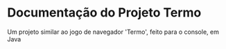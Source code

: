 # Documentação do Projeto Termo
Um projeto similar ao jogo de navegador 'Termo', feito para o console, em Java



